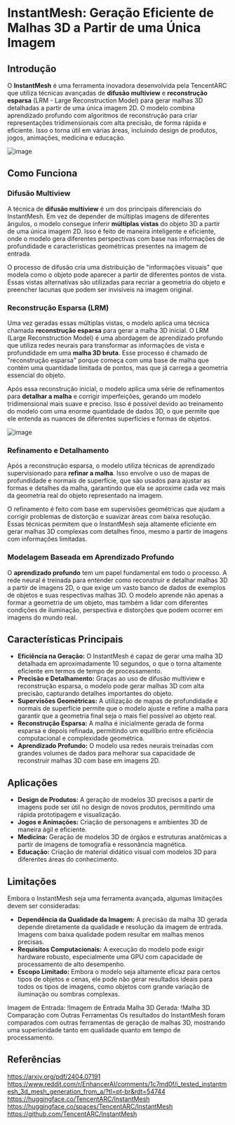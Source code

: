 # InstantMesh: Geração Eficiente de Malhas 3D a Partir de uma Única Imagem

## Introdução

O **InstantMesh** é uma ferramenta inovadora desenvolvida pela TencentARC que utiliza técnicas avançadas de **difusão multiview** e **reconstrução esparsa** (LRM - Large Reconstruction Model) para gerar malhas 3D detalhadas a partir de uma única imagem 2D. O modelo combina aprendizado profundo com algoritmos de reconstrução para criar representações tridimensionais com alta precisão, de forma rápida e eficiente. Isso o torna útil em várias áreas, incluindo design de produtos, jogos, animações, medicina e educação.

![image](https://github.com/user-attachments/assets/e466fd8f-d430-4f7b-8efa-1c10d81ec550)

## Como Funciona

### Difusão Multiview

A técnica de **difusão multiview** é um dos principais diferenciais do InstantMesh. Em vez de depender de múltiplas imagens de diferentes ângulos, o modelo consegue inferir **múltiplas vistas** do objeto 3D a partir de uma única imagem 2D. Isso é feito de maneira inteligente e eficiente, onde o modelo gera diferentes perspectivas com base nas informações de profundidade e características geométricas presentes na imagem de entrada.

O processo de difusão cria uma distribuição de "informações visuais" que modela como o objeto pode aparecer a partir de diferentes pontos de vista. Essas vistas alternativas são utilizadas para recriar a geometria do objeto e preencher lacunas que podem ser invisíveis na imagem original.

### Reconstrução Esparsa (LRM)

Uma vez geradas essas múltiplas vistas, o modelo aplica uma técnica chamada **reconstrução esparsa** para gerar a malha 3D inicial. O LRM (Large Reconstruction Model) é uma abordagem de aprendizado profundo que utiliza redes neurais para transformar as informações de vista e profundidade em uma **malha 3D bruta**. Esse processo é chamado de "reconstrução esparsa" porque começa com uma base de malha que contém uma quantidade limitada de pontos, mas que já carrega a geometria essencial do objeto.

Após essa reconstrução inicial, o modelo aplica uma série de refinamentos para **detalhar a malha** e corrigir imperfeições, gerando um modelo tridimensional mais suave e preciso. Isso é possível devido ao treinamento do modelo com uma enorme quantidade de dados 3D, o que permite que ele entenda as nuances de diferentes superfícies e formas de objetos.

![image](https://github.com/user-attachments/assets/08854af4-e923-4acb-9f85-310a01879e28)

### Refinamento e Detalhamento

Após a reconstrução esparsa, o modelo utiliza técnicas de aprendizado supervisionado para **refinar a malha**. Isso envolve o uso de mapas de profundidade e normais de superfície, que são usados para ajustar as formas e detalhes da malha, garantindo que ela se aproxime cada vez mais da geometria real do objeto representado na imagem.

O refinamento é feito com base em supervisões geométricas que ajudam a corrigir problemas de distorção e suavizar áreas com baixa resolução. Essas técnicas permitem que o InstantMesh seja altamente eficiente em gerar malhas 3D complexas com detalhes finos, mesmo a partir de imagens com informações limitadas.

### Modelagem Baseada em Aprendizado Profundo

O **aprendizado profundo** tem um papel fundamental em todo o processo. A rede neural é treinada para entender como reconstruir e detalhar malhas 3D a partir de imagens 2D, o que exige um vasto banco de dados de exemplos de objetos e suas respectivas malhas 3D. O modelo aprende não apenas a formar a geometria de um objeto, mas também a lidar com diferentes condições de iluminação, perspectiva e distorções que podem ocorrer em imagens do mundo real.

## Características Principais

- **Eficiência na Geração:** O InstantMesh é capaz de gerar uma malha 3D detalhada em aproximadamente 10 segundos, o que o torna altamente eficiente em termos de tempo de processamento.
- **Precisão e Detalhamento:** Graças ao uso de difusão multiview e reconstrução esparsa, o modelo pode gerar malhas 3D com alta precisão, capturando detalhes importantes do objeto.
- **Supervisões Geométricas:** A utilização de mapas de profundidade e normais de superfície permite que o modelo ajuste e refine a malha para garantir que a geometria final seja o mais fiel possível ao objeto real.
- **Reconstrução Esparsa:** A malha é inicialmente gerada de forma esparsa e depois refinada, permitindo um equilíbrio entre eficiência computacional e complexidade geométrica.
- **Aprendizado Profundo:** O modelo usa redes neurais treinadas com grandes volumes de dados para melhorar sua capacidade de reconstruir malhas 3D com base em imagens 2D.

## Aplicações

- **Design de Produtos:** A geração de modelos 3D precisos a partir de imagens pode ser útil no design de novos produtos, permitindo uma rápida prototipagem e visualização.
- **Jogos e Animações:** Criação de personagens e ambientes 3D de maneira ágil e eficiente.
- **Medicina:** Geração de modelos 3D de órgãos e estruturas anatômicas a partir de imagens de tomografia e ressonância magnética.
- **Educação:** Criação de material didático visual com modelos 3D para diferentes áreas do conhecimento.

## Limitações

Embora o InstantMesh seja uma ferramenta avançada, algumas limitações devem ser consideradas:

- **Dependência da Qualidade da Imagem:** A precisão da malha 3D gerada depende diretamente da qualidade e resolução da imagem de entrada. Imagens com baixa qualidade podem resultar em malhas menos precisas.
- **Requisitos Computacionais:** A execução do modelo pode exigir hardware robusto, especialmente uma GPU com capacidade de processamento de alto desempenho.
- **Escopo Limitado:** Embora o modelo seja altamente eficaz para certos tipos de objetos e cenas, ele pode não gerar resultados ideais para todos os tipos de imagens, como objetos com grande variação de iluminação ou sombras complexas.

Imagem de Entrada: !Imagem de Entrada
Malha 3D Gerada: !Malha 3D
Comparação com Outras Ferramentas
Os resultados do InstantMesh foram comparados com outras ferramentas de geração de malhas 3D, mostrando uma superioridade tanto em qualidade quanto em tempo de processamento.

## Referências
https://arxiv.org/pdf/2404.07191
https://www.reddit.com/r/EnhancerAI/comments/1c7md0f/i_tested_instantmesh_3d_mesh_generation_from_a/?tl=pt-br&rdt=54744
https://huggingface.co/TencentARC/InstantMesh
https://huggingface.co/spaces/TencentARC/InstantMesh
https://github.com/TencentARC/InstantMesh
